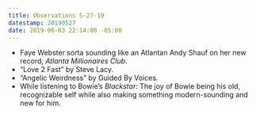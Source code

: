 ```yaml
---
title: Observations 5-27-19
datestamp: 20190527
date: 2019-06-03 22:14:00 -05:00
---
```


- Faye Webster sorta sounding like an Atlantan Andy Shauf on her new record, *Atlanta Millionaires Club*.
- “Love 2 Fast” by Steve Lacy.
- “Angelic Weirdness” by Guided By Voices.
- While listening to Bowie’s *Blackstar*: The joy of Bowie being his old, recognizable self while also making something modern-sounding and new for him.
